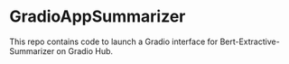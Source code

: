 # GradioAppSummarizer
This repo contains code to launch a Gradio interface for Bert-Extractive-Summarizer on Gradio Hub.
